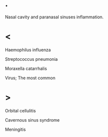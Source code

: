 # .

Nasal cavity and paranasal sinuses inflammation.

# <

Haemophilus influenza

Streptococcus pneumonia

Moraxella catarrhalis

Virus; The most common

# >

Orbital cellulitis

Cavernous sinus syndrome

Meningitis
